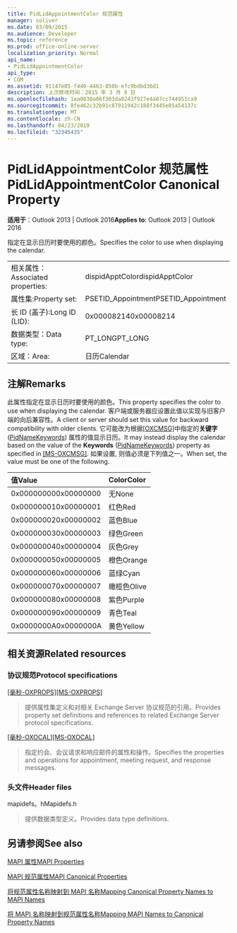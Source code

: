 ```yaml
---
title: PidLidAppointmentColor 规范属性
manager: soliver
ms.date: 03/09/2015
ms.audience: Developer
ms.topic: reference
ms.prod: office-online-server
localization_priority: Normal
api_name:
- PidLidAppointmentColor
api_type:
- COM
ms.assetid: 91147e85-f440-4463-850b-efc9bdbd36d1
description: 上次修改时间：2015 年 3 月 9 日
ms.openlocfilehash: 1ea0830a06f303da8243f927e4a07cc744951ca9
ms.sourcegitcommit: 8fe462c32b91c87911942c188f3445e85a54137c
ms.translationtype: MT
ms.contentlocale: zh-CN
ms.lasthandoff: 04/23/2019
ms.locfileid: "32345435"
---
```

# <a name="pidlidappointmentcolor-canonical-property"></a><span data-ttu-id="a342e-103">PidLidAppointmentColor 规范属性</span><span class="sxs-lookup"><span data-stu-id="a342e-103">PidLidAppointmentColor Canonical Property</span></span>

  
  
<span data-ttu-id="a342e-104">**适用于**：Outlook 2013 | Outlook 2016</span><span class="sxs-lookup"><span data-stu-id="a342e-104">**Applies to**: Outlook 2013 | Outlook 2016</span></span> 
  
<span data-ttu-id="a342e-105">指定在显示日历时要使用的颜色。</span><span class="sxs-lookup"><span data-stu-id="a342e-105">Specifies the color to use when displaying the calendar.</span></span>
  
|||
|:-----|:-----|
|<span data-ttu-id="a342e-106">相关属性：</span><span class="sxs-lookup"><span data-stu-id="a342e-106">Associated properties:</span></span>  <br/> |<span data-ttu-id="a342e-107">dispidApptColor</span><span class="sxs-lookup"><span data-stu-id="a342e-107">dispidApptColor</span></span>  <br/> |
|<span data-ttu-id="a342e-108">属性集:</span><span class="sxs-lookup"><span data-stu-id="a342e-108">Property set:</span></span>  <br/> |<span data-ttu-id="a342e-109">PSETID_Appointment</span><span class="sxs-lookup"><span data-stu-id="a342e-109">PSETID_Appointment</span></span>  <br/> |
|<span data-ttu-id="a342e-110">长 ID (盖子):</span><span class="sxs-lookup"><span data-stu-id="a342e-110">Long ID (LID):</span></span>  <br/> |<span data-ttu-id="a342e-111">0x00008214</span><span class="sxs-lookup"><span data-stu-id="a342e-111">0x00008214</span></span>  <br/> |
|<span data-ttu-id="a342e-112">数据类型：</span><span class="sxs-lookup"><span data-stu-id="a342e-112">Data type:</span></span>  <br/> |<span data-ttu-id="a342e-113">PT_LONG</span><span class="sxs-lookup"><span data-stu-id="a342e-113">PT_LONG</span></span>  <br/> |
|<span data-ttu-id="a342e-114">区域：</span><span class="sxs-lookup"><span data-stu-id="a342e-114">Area:</span></span>  <br/> |<span data-ttu-id="a342e-115">日历</span><span class="sxs-lookup"><span data-stu-id="a342e-115">Calendar</span></span>  <br/> |
   
## <a name="remarks"></a><span data-ttu-id="a342e-116">注解</span><span class="sxs-lookup"><span data-stu-id="a342e-116">Remarks</span></span>

<span data-ttu-id="a342e-117">此属性指定在显示日历时要使用的颜色。</span><span class="sxs-lookup"><span data-stu-id="a342e-117">This property specifies the color to use when displaying the calendar.</span></span> <span data-ttu-id="a342e-118">客户端或服务器应设置此值以实现与旧客户端的向后兼容性。</span><span class="sxs-lookup"><span data-stu-id="a342e-118">A client or server should set this value for backward compatibility with older clients.</span></span> <span data-ttu-id="a342e-119">它可能改为根据[[OXCMSG]](https://msdn.microsoft.com/library/7fd7ec40-deec-4c06-9493-1bc06b349682%28Office.15%29.aspx)中指定的**关键字**([PidNameKeywords](pidnamekeywords-canonical-property.md)) 属性的值显示日历。</span><span class="sxs-lookup"><span data-stu-id="a342e-119">It may instead display the calendar based on the value of the **Keywords** ([PidNameKeywords](pidnamekeywords-canonical-property.md)) property as specified in [[MS-OXCMSG]](https://msdn.microsoft.com/library/7fd7ec40-deec-4c06-9493-1bc06b349682%28Office.15%29.aspx).</span></span> <span data-ttu-id="a342e-120">如果设置, 则值必须是下列值之一。</span><span class="sxs-lookup"><span data-stu-id="a342e-120">When set, the value must be one of the following.</span></span>
  
|<span data-ttu-id="a342e-121">**值**</span><span class="sxs-lookup"><span data-stu-id="a342e-121">**Value**</span></span>|<span data-ttu-id="a342e-122">**Color**</span><span class="sxs-lookup"><span data-stu-id="a342e-122">**Color**</span></span>|
|:-----|:-----|
|<span data-ttu-id="a342e-123">0x00000000</span><span class="sxs-lookup"><span data-stu-id="a342e-123">0x00000000</span></span>  <br/> |<span data-ttu-id="a342e-124">无</span><span class="sxs-lookup"><span data-stu-id="a342e-124">None</span></span>  <br/> |
|<span data-ttu-id="a342e-125">0x00000001</span><span class="sxs-lookup"><span data-stu-id="a342e-125">0x00000001</span></span>  <br/> |<span data-ttu-id="a342e-126">红色</span><span class="sxs-lookup"><span data-stu-id="a342e-126">Red</span></span>  <br/> |
|<span data-ttu-id="a342e-127">0x00000002</span><span class="sxs-lookup"><span data-stu-id="a342e-127">0x00000002</span></span>  <br/> |<span data-ttu-id="a342e-128">蓝色</span><span class="sxs-lookup"><span data-stu-id="a342e-128">Blue</span></span>  <br/> |
|<span data-ttu-id="a342e-129">0x00000003</span><span class="sxs-lookup"><span data-stu-id="a342e-129">0x00000003</span></span>  <br/> |<span data-ttu-id="a342e-130">绿色</span><span class="sxs-lookup"><span data-stu-id="a342e-130">Green</span></span>  <br/> |
|<span data-ttu-id="a342e-131">0x00000004</span><span class="sxs-lookup"><span data-stu-id="a342e-131">0x00000004</span></span>  <br/> |<span data-ttu-id="a342e-132">灰色</span><span class="sxs-lookup"><span data-stu-id="a342e-132">Grey</span></span>  <br/> |
|<span data-ttu-id="a342e-133">0x00000005</span><span class="sxs-lookup"><span data-stu-id="a342e-133">0x00000005</span></span>  <br/> |<span data-ttu-id="a342e-134">橙色</span><span class="sxs-lookup"><span data-stu-id="a342e-134">Orange</span></span>  <br/> |
|<span data-ttu-id="a342e-135">0x00000006</span><span class="sxs-lookup"><span data-stu-id="a342e-135">0x00000006</span></span>  <br/> |<span data-ttu-id="a342e-136">蓝绿</span><span class="sxs-lookup"><span data-stu-id="a342e-136">Cyan</span></span>  <br/> |
|<span data-ttu-id="a342e-137">0x00000007</span><span class="sxs-lookup"><span data-stu-id="a342e-137">0x00000007</span></span>  <br/> |<span data-ttu-id="a342e-138">橄榄色</span><span class="sxs-lookup"><span data-stu-id="a342e-138">Olive</span></span>  <br/> |
|<span data-ttu-id="a342e-139">0x00000008</span><span class="sxs-lookup"><span data-stu-id="a342e-139">0x00000008</span></span>  <br/> |<span data-ttu-id="a342e-140">紫色</span><span class="sxs-lookup"><span data-stu-id="a342e-140">Purple</span></span>  <br/> |
|<span data-ttu-id="a342e-141">0x00000009</span><span class="sxs-lookup"><span data-stu-id="a342e-141">0x00000009</span></span>  <br/> |<span data-ttu-id="a342e-142">青色</span><span class="sxs-lookup"><span data-stu-id="a342e-142">Teal</span></span>  <br/> |
|<span data-ttu-id="a342e-143">0x0000000A</span><span class="sxs-lookup"><span data-stu-id="a342e-143">0x0000000A</span></span>  <br/> |<span data-ttu-id="a342e-144">黄色</span><span class="sxs-lookup"><span data-stu-id="a342e-144">Yellow</span></span>  <br/> |
   
## <a name="related-resources"></a><span data-ttu-id="a342e-145">相关资源</span><span class="sxs-lookup"><span data-stu-id="a342e-145">Related resources</span></span>

### <a name="protocol-specifications"></a><span data-ttu-id="a342e-146">协议规范</span><span class="sxs-lookup"><span data-stu-id="a342e-146">Protocol specifications</span></span>

<span data-ttu-id="a342e-147">[[毫秒-OXPROPS]](https://msdn.microsoft.com/library/f6ab1613-aefe-447d-a49c-18217230b148%28Office.15%29.aspx)</span><span class="sxs-lookup"><span data-stu-id="a342e-147">[[MS-OXPROPS]](https://msdn.microsoft.com/library/f6ab1613-aefe-447d-a49c-18217230b148%28Office.15%29.aspx)</span></span>
  
> <span data-ttu-id="a342e-148">提供属性集定义和对相关 Exchange Server 协议规范的引用。</span><span class="sxs-lookup"><span data-stu-id="a342e-148">Provides property set definitions and references to related Exchange Server protocol specifications.</span></span>
    
<span data-ttu-id="a342e-149">[[毫秒-OXOCAL]](https://msdn.microsoft.com/library/09861fde-c8e4-4028-9346-e7c214cfdba1%28Office.15%29.aspx)</span><span class="sxs-lookup"><span data-stu-id="a342e-149">[[MS-OXOCAL]](https://msdn.microsoft.com/library/09861fde-c8e4-4028-9346-e7c214cfdba1%28Office.15%29.aspx)</span></span>
  
> <span data-ttu-id="a342e-150">指定约会、会议请求和响应邮件的属性和操作。</span><span class="sxs-lookup"><span data-stu-id="a342e-150">Specifies the properties and operations for appointment, meeting request, and response messages.</span></span>
    
### <a name="header-files"></a><span data-ttu-id="a342e-151">头文件</span><span class="sxs-lookup"><span data-stu-id="a342e-151">Header files</span></span>

<span data-ttu-id="a342e-152">mapidefs。h</span><span class="sxs-lookup"><span data-stu-id="a342e-152">Mapidefs.h</span></span>
  
> <span data-ttu-id="a342e-153">提供数据类型定义。</span><span class="sxs-lookup"><span data-stu-id="a342e-153">Provides data type definitions.</span></span>
    
## <a name="see-also"></a><span data-ttu-id="a342e-154">另请参阅</span><span class="sxs-lookup"><span data-stu-id="a342e-154">See also</span></span>



[<span data-ttu-id="a342e-155">MAPI 属性</span><span class="sxs-lookup"><span data-stu-id="a342e-155">MAPI Properties</span></span>](mapi-properties.md)
  
[<span data-ttu-id="a342e-156">MAPI 规范属性</span><span class="sxs-lookup"><span data-stu-id="a342e-156">MAPI Canonical Properties</span></span>](mapi-canonical-properties.md)
  
[<span data-ttu-id="a342e-157">将规范属性名称映射到 MAPI 名称</span><span class="sxs-lookup"><span data-stu-id="a342e-157">Mapping Canonical Property Names to MAPI Names</span></span>](mapping-canonical-property-names-to-mapi-names.md)
  
[<span data-ttu-id="a342e-158">将 MAPI 名称映射到规范属性名称</span><span class="sxs-lookup"><span data-stu-id="a342e-158">Mapping MAPI Names to Canonical Property Names</span></span>](mapping-mapi-names-to-canonical-property-names.md)

